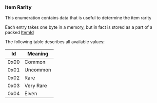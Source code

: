 ### Item Rarity

This enumeration contains data that is useful to determine the item rarity

Each entry takes one byte in a memory, but in fact is stored as a part of a packed [ItemId](../../ALMFormat/ItemIdMeaning.md)

The following table describes all available values:

Id | Meaning
---|---------
 0x00 | Common
 0x01 | Uncommon
 0x02 | Rare
 0x03 | Very Rare
 0x04 | Elven
